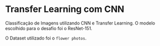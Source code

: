 # Transfer Learning com CNN

Classificação de Imagens utilizando CNN e Transfer Learning. O modelo escolhido para o desafio foi o ResNet-151.

O Dataset utilizado foi o ```flower photos```.